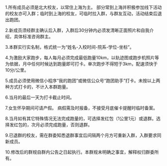 1.所有成员必须是北大校友，以常住上海为主。
部分常到上海并积极参加线下活动的校友亦可入群；临时到上海的校友，可临时拉入群，与群友互动，活动结束后退出跑团。

2.新成员须经群主确认后入群，入群后30分钟内必须发清晰正面照片和自我介绍，具体标准咨询群主。

3.本群实行实名制，格式统一为“姓名-入校时间-院系-学位-坐标”。

4.为激励大家跑步，每人每月必须完成最低跑量10km，以轨迹图或跑步机照片等为依据，月中任何时候达到跑量即可打卡。单次跑步不得短于3km，配速须快于10分/公里。

5.成员必须使用微信小程序“我的跑团”或微信公众号“跑团助手”打卡。未按以上两种方式打卡的，不计入本群跑量。

6.当月的最后一天为打卡截止时间。

7.女生怀孕期间可请产假。
病假需及时报备，不接受月底催卡提醒时临时备案。

8.当月如有其它特殊情况无法完成跑量的，可选择发红包（1公里1元）或退群。选择发红包的，次月必须完成跑量，否则退群。

9.已退群的校友，需在群委知悉退群事宜后间隔两个月方可重新入群，入群要求同新成员。

10.修改后的群规自群内公告之日起执行。本群规未明确之事宜，解释权归群委所有。
